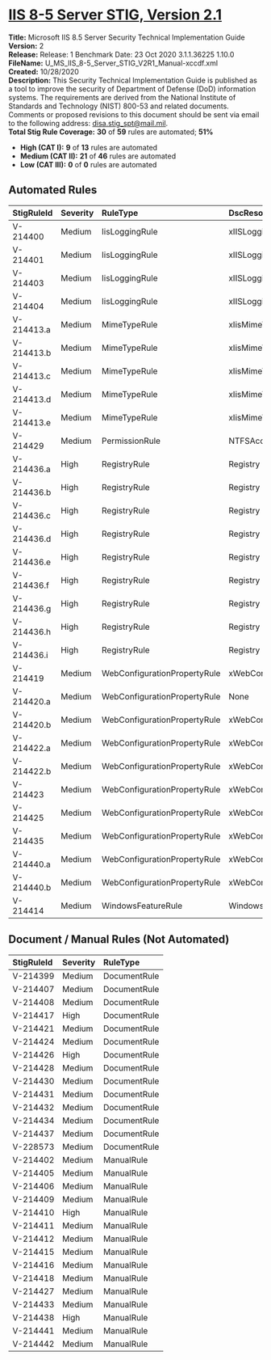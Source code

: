 # [IIS 8-5 Server STIG, Version 2.1](https://github.com/Microsoft/PowerStig/wiki/IISServer-8.5-2.1)

**Title:** Microsoft IIS 8.5 Server Security Technical Implementation Guide  
**Version:** 2  
**Release:** Release: 1 Benchmark Date: 23 Oct 2020 3.1.1.36225 1.10.0  
**FileName:** U_MS_IIS_8-5_Server_STIG_V2R1_Manual-xccdf.xml  
**Created:** 10/28/2020  
**Description:** This Security Technical Implementation Guide is published as a tool to improve the security of Department of Defense (DoD) information systems. The requirements are derived from the National Institute of Standards and Technology (NIST) 800-53 and related documents. Comments or proposed revisions to this document should be sent via email to the following address: disa.stig_spt@mail.mil.  
**Total Stig Rule Coverage:** **30** of **59** rules are automated; **51%**

* **High (CAT I):** **9** of **13** rules are automated
* **Medium (CAT II):** **21** of **46** rules are automated
* **Low (CAT III):** **0** of **0** rules are automated

## Automated Rules

| StigRuleId | Severity | RuleType | DscResource | DuplicateOf |
| :---- | :---- | :---- | :---- | :---- |
| V-214400 | Medium | IisLoggingRule | xIISLogging |  |
| V-214401 | Medium | IisLoggingRule | xIISLogging |  |
| V-214403 | Medium | IisLoggingRule | xIISLogging |  |
| V-214404 | Medium | IisLoggingRule | xIISLogging |  |
| V-214413.a | Medium | MimeTypeRule | xIisMimeTypeMapping |  |
| V-214413.b | Medium | MimeTypeRule | xIisMimeTypeMapping |  |
| V-214413.c | Medium | MimeTypeRule | xIisMimeTypeMapping |  |
| V-214413.d | Medium | MimeTypeRule | xIisMimeTypeMapping |  |
| V-214413.e | Medium | MimeTypeRule | xIisMimeTypeMapping |  |
| V-214429 | Medium | PermissionRule | NTFSAccessEntry |  |
| V-214436.a | High | RegistryRule | Registry |  |
| V-214436.b | High | RegistryRule | Registry |  |
| V-214436.c | High | RegistryRule | Registry |  |
| V-214436.d | High | RegistryRule | Registry |  |
| V-214436.e | High | RegistryRule | Registry |  |
| V-214436.f | High | RegistryRule | Registry |  |
| V-214436.g | High | RegistryRule | Registry |  |
| V-214436.h | High | RegistryRule | Registry |  |
| V-214436.i | High | RegistryRule | Registry |  |
| V-214419 | Medium | WebConfigurationPropertyRule | xWebConfigKeyValue |  |
| V-214420.a | Medium | WebConfigurationPropertyRule | None | V-214419 |
| V-214420.b | Medium | WebConfigurationPropertyRule | xWebConfigKeyValue |  |
| V-214422.a | Medium | WebConfigurationPropertyRule | xWebConfigKeyValue |  |
| V-214422.b | Medium | WebConfigurationPropertyRule | xWebConfigKeyValue |  |
| V-214423 | Medium | WebConfigurationPropertyRule | xWebConfigKeyValue |  |
| V-214425 | Medium | WebConfigurationPropertyRule | xWebConfigKeyValue |  |
| V-214435 | Medium | WebConfigurationPropertyRule | xWebConfigKeyValue |  |
| V-214440.a | Medium | WebConfigurationPropertyRule | xWebConfigKeyValue |  |
| V-214440.b | Medium | WebConfigurationPropertyRule | xWebConfigKeyValue |  |
| V-214414 | Medium | WindowsFeatureRule | WindowsFeature |  |

## Document / Manual Rules (Not Automated)

| StigRuleId | Severity | RuleType |
| :---- | :---- | :---- |
| V-214399 | Medium | DocumentRule |
| V-214407 | Medium | DocumentRule |
| V-214408 | Medium | DocumentRule |
| V-214417 | High | DocumentRule |
| V-214421 | Medium | DocumentRule |
| V-214424 | Medium | DocumentRule |
| V-214426 | High | DocumentRule |
| V-214428 | Medium | DocumentRule |
| V-214430 | Medium | DocumentRule |
| V-214431 | Medium | DocumentRule |
| V-214432 | Medium | DocumentRule |
| V-214434 | Medium | DocumentRule |
| V-214437 | Medium | DocumentRule |
| V-228573 | Medium | DocumentRule |
| V-214402 | Medium | ManualRule |
| V-214405 | Medium | ManualRule |
| V-214406 | Medium | ManualRule |
| V-214409 | Medium | ManualRule |
| V-214410 | High | ManualRule |
| V-214411 | Medium | ManualRule |
| V-214412 | Medium | ManualRule |
| V-214415 | Medium | ManualRule |
| V-214416 | Medium | ManualRule |
| V-214418 | Medium | ManualRule |
| V-214427 | Medium | ManualRule |
| V-214433 | Medium | ManualRule |
| V-214438 | High | ManualRule |
| V-214441 | Medium | ManualRule |
| V-214442 | Medium | ManualRule |
